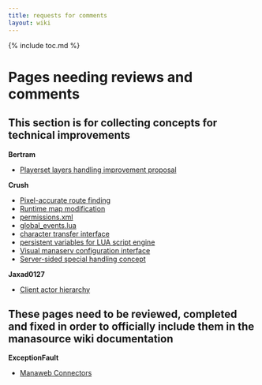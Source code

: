 ```yaml
---
title: requests for comments
layout: wiki
---
```

{% include toc.md %}
#  Pages needing reviews and comments

##  This section is for collecting concepts for technical improvements

__Bertram__
 * [ Playerset layers handling improvement proposal](playerset_handling_improvement.html)

__Crush__
 * [Pixel-accurate route finding](pixel-accurate_route_finding.html)
 * [Runtime map modification](runtime_map_modification.html)
 * [permissions.xml](rights.xml.html)
 * [global_events.lua](global_events.lua.html)
 * [character transfer interface](character_transfer_interface.html)
 * [persistent variables for LUA script engine](persistent_variables_for_lua_script_engine.html)
 * [Visual manaserv configuration interface](visual_manaserv_configuration_interface.html)
 * [Server-sided special handling concept](server-sided_special_handling_concept.html)

__Jaxad0127__
 * [Client actor hierarchy](client_actor_hierarchy.html)

##  These pages need to be reviewed, completed and fixed in order to officially include them in the manasource wiki documentation

__ExceptionFault__
 * [Manaweb Connectors](manaweb_connectors.html)
